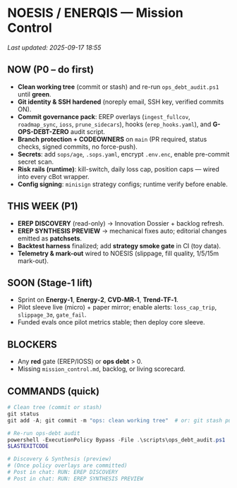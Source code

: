 # NOESIS / ENERQIS — Mission Control
_Last updated: 2025-09-17 18:55_

## NOW (P0 – do first)
- **Clean working tree** (commit or stash) and re-run `ops_debt_audit.ps1` until **green**.
- **Git identity & SSH hardened** (noreply email, SSH key, verified commits ON).
- **Commit governance pack**: EREP overlays (`ingest_fullcov`, `roadmap_sync`, `ioss`, `prune_sidecars`), hooks (`erep_hooks.yaml`), and **G-OPS-DEBT-ZERO** audit script.
- **Branch protection + CODEOWNERS** on `main` (PR required, status checks, signed commits, no force-push).
- **Secrets**: add `sops/age`, `.sops.yaml`, encrypt `.env.enc`, enable pre-commit secret scan.
- **Risk rails (runtime)**: kill-switch, daily loss cap, position caps — wired into every cBot wrapper.
- **Config signing**: `minisign` strategy configs; runtime verify before enable.

## THIS WEEK (P1)
- **EREP DISCOVERY** (read-only) → Innovation Dossier + backlog refresh.
- **EREP SYNTHESIS PREVIEW** → mechanical fixes auto; editorial changes emitted as **patchsets**.
- **Backtest harness** finalized; add **strategy smoke gate** in CI (toy data).
- **Telemetry & mark-out** wired to NOESIS (slippage, fill quality, 1/5/15m mark-out).

## SOON (Stage‑1 lift)
- Sprint on **Energy‑1**, **Energy‑2**, **CVD‑MR‑1**, **Trend‑TF‑1**.
- Pilot sleeve live (micro) + paper mirror; enable alerts: `loss_cap_trip`, `slippage_3σ`, `gate_fail`.
- Funded evals once pilot metrics stable; then deploy core sleeve.

## BLOCKERS
- Any **red** gate (EREP/IOSS) or **ops debt** > 0.
- Missing `mission_control.md`, backlog, or living scorecard.

## COMMANDS (quick)
```powershell
# Clean tree (commit or stash)
git status
git add -A; git commit -m "ops: clean working tree"  # or: git stash push -m "WIP"

# Re-run ops-debt audit
powershell -ExecutionPolicy Bypass -File .\scripts\ops_debt_audit.ps1
$LASTEXITCODE

# Discovery & Synthesis (preview)
# (Once policy overlays are committed)
# Post in chat: RUN: EREP DISCOVERY
# Post in chat: RUN: EREP SYNTHESIS PREVIEW
```
